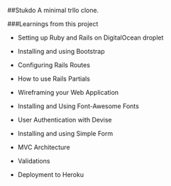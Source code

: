##Stukdo A minimal trllo clone. 

###Learnings from this project

* Setting up Ruby and Rails on DigitalOcean droplet

* Installing and using Bootstrap

* Configuring Rails Routes

* How to use Rails Partials

* Wireframing  your Web Application 

* Installing and Using Font-Awesome Fonts

* User Authentication with Devise

* Installing and using Simple Form

* MVC Architecture

* Validations

* Deployment to Heroku
